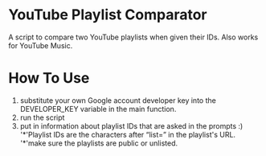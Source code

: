# YouTube Playlist Comparator

A script to compare two YouTube playlists when given their IDs.
Also works for YouTube Music.

# How To Use

1. substitute your own Google account developer key into the DEVELOPER_KEY variable in the main function.
2. run the script
3. put in information about playlist IDs that are asked in the prompts :)
   '\*'Playlist IDs are the characters after “list=” in the playlist's URL.
   '\*'make sure the playlists are public or unlisted.
